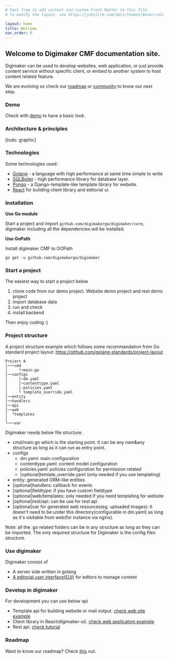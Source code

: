 ```yaml
---
# Feel free to add content and custom Front Matter to this file.
# To modify the layout, see https://jekyllrb.com/docs/themes/#overriding-theme-defaults

layout: home
title: Welcome
nav_order: 0
---
```


## Welcome to Digimaker CMF documentation site.

Digimaker can be used to develop websites, web application, or just provide content service without specific client, or embed to another system to host content related feature.

We are evolving so check our [roadmap](/roadmap) or [community](#) to know our next step.

### Demo
Check with [demo](/demo) to have a basic look.


### Architecture & principles
[todo: graphic]


### Technologies
Some technologies used:
- [Golang](https://golang.org) - a language with high performance at same time simple to write
- [SQLBoiler](https://github.com/volatiletech/sqlboiler) - high performance library for database layer.
- [Pongo](https://github.com/flosch/pongo2) - a Django-template-like template library for website.
- [React](https://reactjs.org) for building client library and editorial ui.


### Installation

**Use Go module**

Start a project and import `github.com/digimakergo/digimaker/core`, digimaker including all the dependencies will be installed.

**Use GoPath**

Install digimaker CMF to GOPath

`go get -u github.com/digimakergo/digimaker`

### Start a project

The easiest way to start a project below
1) clone code from our demo project. Website demo project and rest demo project
2) import database data
3) run and check
4) install backend

Then enjoy coding :)

### Project structure

A project structure example which follows some recommandation from Go standard project layout: https://github.com/golang-standards/project-layout

```
Project A
│───cmd
│     └─main.go
│──configs    
│     │─dm.yaml
│     │─contenttype.yaml
│     │-policies.yaml
│     └ template_override.yaml
│──entity
│──handlers
│──api
│──web
│  └templates
│
└───var
```

Digimaker needs below file structure.
- cmd/main.go which is the starting point. It can be any nam&any structure as long as it can run as entry point.
- configs
   - dm.yaml: main configuration
   - contenttype.yaml: content model configuration
   - policies.yaml: policies configuration for permission related
   - [optional]temlate_override.yaml (only needed if you use templating)
- entity: generated ORM-like entities
- [optional]handlers: callback for events
- [optional]fieldtype: if you have custom fieldtype
- [optional]web/templates: only needed if you need templating for website
- [optional]rest/api: can be use for rest api
- [optional]var for generated web resources(eg. uploaded images): It doesn't need to be under this directory(configurable in dm.yaml) as long as it's visitable from web(for instance via nginx).

Note: all the .go related folders can be in any structure as long as they can be imported. The only required structure for Digimaker is the config files structure.


### Use digimaker
Digimaker consist of
- A server side written in golang
- [A editorial user interface(EUI)](/eui) for editors to manage content

### Develop in digimaker
For development you can use below api
- Template api for building website or mail output. [check web site example](#)
- Client library in React(digimaker-ui). [check web application example](#)
- Rest api. [check tutorial](#)

### Roadmap

Want to know our roadmap? Check [this](#/roadmap) out.
